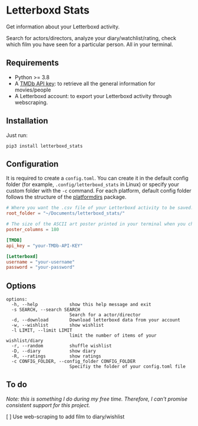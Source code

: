# Letterboxd Stats

Get information about your Letterboxd activity.

Search for actors/directors, analyze your diary/watchlist/rating, check which film you have seen for a particular person. All in your terminal.

## Requirements

- Python >= 3.8
- A [TMDb API key](https://www.themoviedb.org/documentation/api): to retrieve all the general information for movies/people
- A Letterboxd account: to export your Letterboxd activity through webscraping.

## Installation
Just run:
```shell
pip3 install letterboxd_stats
```

## Configuration
It is required to create a `config.toml`. You can create it in the default config folder (for example, `.config/letterboxd_stats` in Linux) or specify your custom folder with the `-c` command. For each platform, default config folder follows the structure of the [platformdirs](https://github.com/platformdirs/platformdirs) package.

```toml
# Where you want the .csv file of your Letterboxd activity to be saved.
root_folder = "~/Documents/letterboxd_stats/"

# The size of the ASCII art poster printed in your terminal when you check the details of a movie. Set to 0 to disable 
poster_columns = 180

[TMDB]
api_key = "your-TMDb-API-KEY"

[Letterboxd]
username = "your-username"
password = "your-password"
```

## Options
```shell
options:
  -h, --help            show this help message and exit
  -s SEARCH, --search SEARCH
                        Search for a actor/director
  -d, --download        Download letterboxd data from your account
  -w, --wishlist        show wishlist
  -l LIMIT, --limit LIMIT
                        limit the number of items of your wishlist/diary
  -r, --random          shuffle wishlist
  -D, --diary           show diary
  -R, --ratings         show ratings
  -c CONFIG_FOLDER, --config_folder CONFIG_FOLDER
                        Specifiy the folder of your config.toml file
```

## To do
_Note: this is something I do during my free time. Therefore, I can't promise consistent support for this project._

[ ] Use web-scraping to add film to diary/wishlist
